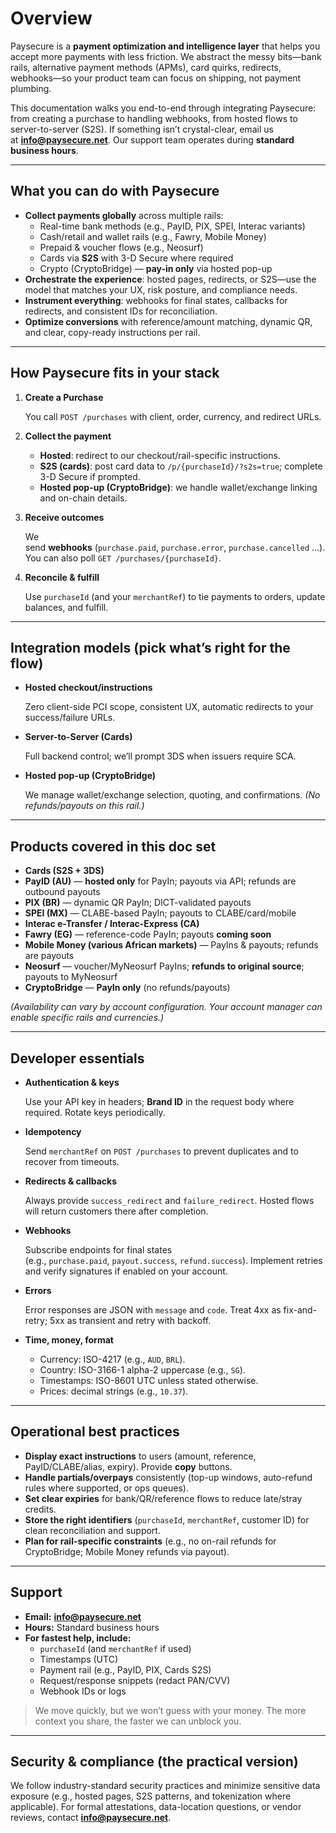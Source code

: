 # Overview

Paysecure is a **payment optimization and intelligence layer** that helps you accept more payments with less friction. We abstract the messy bits—bank rails, alternative payment methods (APMs), card quirks, redirects, webhooks—so your product team can focus on shipping, not payment plumbing.

This documentation walks you end-to-end through integrating Paysecure: from creating a purchase to handling webhooks, from hosted flows to server-to-server (S2S). If something isn’t crystal-clear, email us at **info@paysecure.net**. Our support team operates during **standard business hours**.

---

## What you can do with Paysecure

- **Collect payments globally** across multiple rails:
    - Real-time bank methods (e.g., PayID, PIX, SPEI, Interac variants)
    - Cash/retail and wallet rails (e.g., Fawry, Mobile Money)
    - Prepaid & voucher flows (e.g., Neosurf)
    - Cards via **S2S** with 3-D Secure where required
    - Crypto (CryptoBridge) — **pay-in only** via hosted pop-up
- **Orchestrate the experience**: hosted pages, redirects, or S2S—use the model that matches your UX, risk posture, and compliance needs.
- **Instrument everything**: webhooks for final states, callbacks for redirects, and consistent IDs for reconciliation.
- **Optimize conversions** with reference/amount matching, dynamic QR, and clear, copy-ready instructions per rail.

---

## How Paysecure fits in your stack

1. **Create a Purchase**
    
    You call `POST /purchases` with client, order, currency, and redirect URLs.
    
2. **Collect the payment**
    - **Hosted**: redirect to our checkout/rail-specific instructions.
    - **S2S (cards)**: post card data to `/p/{purchaseId}/?s2s=true`; complete 3-D Secure if prompted.
    - **Hosted pop-up (CryptoBridge)**: we handle wallet/exchange linking and on-chain details.
3. **Receive outcomes**
    
    We send **webhooks** (`purchase.paid`, `purchase.error`, `purchase.cancelled` …). You can also poll `GET /purchases/{purchaseId}`.
    
4. **Reconcile & fulfill**
    
    Use `purchaseId` (and your `merchantRef`) to tie payments to orders, update balances, and fulfill.
    

---

## Integration models (pick what’s right for the flow)

- **Hosted checkout/instructions**
    
    Zero client-side PCI scope, consistent UX, automatic redirects to your success/failure URLs.
    
- **Server-to-Server (Cards)**
    
    Full backend control; we’ll prompt 3DS when issuers require SCA.
    
- **Hosted pop-up (CryptoBridge)**
    
    We manage wallet/exchange selection, quoting, and confirmations. *(No refunds/payouts on this rail.)*
    

---

## Products covered in this doc set

- **Cards (S2S + 3DS)**
- **PayID (AU)** — **hosted only** for PayIn; payouts via API; refunds are outbound payouts
- **PIX (BR)** — dynamic QR PayIn; DICT-validated payouts
- **SPEI (MX)** — CLABE-based PayIn; payouts to CLABE/card/mobile
- **Interac e-Transfer / Interac-Express (CA)**
- **Fawry (EG)** — reference-code PayIn; payouts **coming soon**
- **Mobile Money (various African markets)** — PayIns & payouts; refunds are payouts
- **Neosurf** — voucher/MyNeosurf PayIns; **refunds to original source**; payouts to MyNeosurf
- **CryptoBridge** — **PayIn only** (no refunds/payouts)

*(Availability can vary by account configuration. Your account manager can enable specific rails and currencies.)*

---

## Developer essentials

- **Authentication & keys**
    
    Use your API key in headers; **Brand ID** in the request body where required. Rotate keys periodically.
    
- **Idempotency**
    
    Send `merchantRef` on `POST /purchases` to prevent duplicates and to recover from timeouts.
    
- **Redirects & callbacks**
    
    Always provide `success_redirect` and `failure_redirect`. Hosted flows will return customers there after completion.
    
- **Webhooks**
    
    Subscribe endpoints for final states (e.g., `purchase.paid`, `payout.success`, `refund.success`). Implement retries and verify signatures if enabled on your account.
    
- **Errors**
    
    Error responses are JSON with `message` and `code`. Treat 4xx as fix-and-retry; 5xx as transient and retry with backoff.
    
- **Time, money, format**
    - Currency: ISO-4217 (e.g., `AUD`, `BRL`).
    - Country: ISO-3166-1 alpha-2 uppercase (e.g., `SG`).
    - Timestamps: ISO-8601 UTC unless stated otherwise.
    - Prices: decimal strings (e.g., `10.37`).

---

## Operational best practices

- **Display exact instructions** to users (amount, reference, PayID/CLABE/alias, expiry). Provide **copy** buttons.
- **Handle partials/overpays** consistently (top-up windows, auto-refund rules where supported, or ops queues).
- **Set clear expiries** for bank/QR/reference flows to reduce late/stray credits.
- **Store the right identifiers** (`purchaseId`, `merchantRef`, customer ID) for clean reconciliation and support.
- **Plan for rail-specific constraints** (e.g., no on-rail refunds for CryptoBridge; Mobile Money refunds via payout).

---

## Support

- **Email:** **info@paysecure.net**
- **Hours:** Standard business hours
- **For fastest help, include:**
    - `purchaseId` (and `merchantRef` if used)
    - Timestamps (UTC)
    - Payment rail (e.g., PayID, PIX, Cards S2S)
    - Request/response snippets (redact PAN/CVV)
    - Webhook IDs or logs

> We move quickly, but we won’t guess with your money. The more context you share, the faster we can unblock you.
> 

---

## Security & compliance (the practical version)

We follow industry-standard security practices and minimize sensitive data exposure (e.g., hosted pages, S2S patterns, and tokenization where applicable). For formal attestations, data-location questions, or vendor reviews, contact **info@paysecure.net**.
